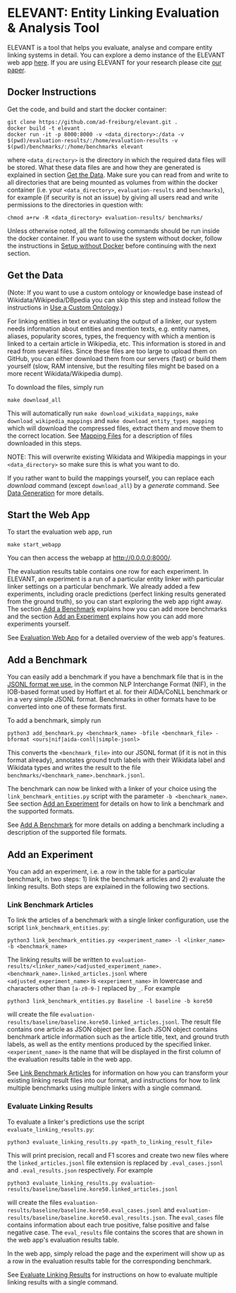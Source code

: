 # ELEVANT: Entity Linking Evaluation & Analysis Tool

ELEVANT is a tool that helps you evaluate, analyse and compare entity linking systems in detail. You can explore a
 demo instance of the ELEVANT web app [here](https://elevant.cs.uni-freiburg.de/). If you are using ELEVANT for your
 research please cite [our paper](https://aclanthology.org/2022.emnlp-demos.8.pdf).

## Docker Instructions
Get the code, and build and start the docker container:

    git clone https://github.com/ad-freiburg/elevant.git .
    docker build -t elevant .
    docker run -it -p 8000:8000 -v <data_directory>:/data -v $(pwd)/evaluation-results/:/home/evaluation-results -v $(pwd)/benchmarks/:/home/benchmarks elevant

where `<data_directory>` is the directory in which the required data files will be stored. What these data files are
 and how they are generated is explained in section [Get the Data](#get-the-data). Make sure you can read from and
 write to all directories that are being mounted as volumes from within the docker container (i.e. your
 `<data_directory>`, `evaluation-results` and `benchmarks`), for example (if security is not an issue) by giving all
 users read and write permissions to the directories in question with:

    chmod a+rw -R <data_directory> evaluation-results/ benchmarks/


Unless otherwise noted, all the following commands should be run inside the docker container. If you want to use the
 system without docker, follow the instructions in [Setup without Docker](docs/setup_without_docker.md) before
 continuing with the next section.

## Get the Data

(Note: If you want to use a custom ontology or knowledge base instead of Wikidata/Wikipedia/DBpedia you can skip this
 step and instead follow the instructions in [Use a Custom Ontology](docs/use_custom_ontology.md).)

For linking entities in text or evaluating the output of a linker, our system needs information about entities and
 mention texts, e.g. entity names, aliases, popularity scores, types, the frequency with which a mention is linked
 to a certain article in Wikipedia, etc. This information is stored in and read from several files. Since these files
 are too large to upload them on GitHub, you can either download them from our servers (fast) or build them yourself
 (slow, RAM intensive, but the resulting files might be based on a more recent Wikidata/Wikipedia dump).

To download the files, simply run

    make download_all

This will automatically run `make download_wikidata_mappings`, `make download_wikipedia_mappings` and
 `make download_entity_types_mapping` which will download the compressed files, extract them and move them to the
 correct location. See [Mapping Files](docs/mapping_files.md) for a description of files downloaded in this steps.

NOTE: This will overwrite existing Wikidata and Wikipedia mappings in your `<data_directory>` so make sure this is what 
 you want to do.

If you rather want to build the mappings yourself, you can replace each *download* command (except `download_all`) by a
 *generate* command. See
 [Data Generation](docs/data_generation.md) for more details.

## Start the Web App

To start the evaluation web app, run

    make start_webapp

You can then access the webapp at <http://0.0.0.0:8000/>.

The evaluation results table contains one row for each experiment. In ELEVANT, an experiment is a run of a
 particular entity linker with particular linker settings on a particular benchmark. We already added a few experiments,
 including oracle predictions (perfect linking results generated from the ground truth), so you can start exploring
 the web app right away. The section [Add a Benchmark](#add-a-benchmark) explains how you can add more benchmarks
 and the section [Add an Experiment](#add-an-experiment) explains how you can add more experiments yourself.

See [Evaluation Web App](docs/evaluation_webapp.md) for a detailed overview of the web app's features.

## Add a Benchmark

You can easily add a benchmark if you have a benchmark file that is in the
 [JSONL format we use](docs/our_jsonl_format.md), in the common NLP Interchange Format (NIF), in the IOB-based format
 used by Hoffart et al. for their AIDA/CoNLL benchmark or in a very simple JSONL format. Benchmarks in other formats
 have to be converted into one of these formats first.

To add a benchmark, simply run

    python3 add_benchmark.py <benchmark_name> -bfile <benchmark_file> -bformat <ours|nif|aida-conll|simple-jsonl>

This converts the `<benchmark_file>` into our JSONL format (if it is not in this format already), annotates ground
 truth labels with their Wikidata label and Wikidata types and writes the result to the file
 `benchmarks/<benchmark_name>.benchmark.jsonl`.

The benchmark can now be linked with a linker of your choice using the `link_benchmark_entities.py` script with the
 parameter `-b <benchmark_name>`. See section [Add an Experiment](#add-an-experiment) for details on how to link a
 benchmark and the supported formats.

See [Add A Benchmark](docs/add_benchmark.md) for more details on adding a benchmark including a description of the
 supported file formats.
 
## Add an Experiment

You can add an experiment, i.e. a row in the table for a particular benchmark, in two steps: 1) link the benchmark
 articles and 2) evaluate the linking results. Both steps are explained in the following two sections.

### Link Benchmark Articles
To link the articles of a benchmark with a single linker configuration, use the script `link_benchmark_entities.py`:

    python3 link_benchmark_entities.py <experiment_name> -l <linker_name> -b <benchmark_name>

The linking results will be written to
 `evaluation-results/<linker_name>/<adjusted_experiment_name>.<benchmark_name>.linked_articles.jsonl` where
 `<adjusted_experiment_name>` is `<experiment_name>` in lowercase and characters other than `[a-z0-9-]` replaced by
 `_`.
For example

    python3 link_benchmark_entities.py Baseline -l baseline -b kore50

will create the file `evaluation-results/baseline/baseline.kore50.linked_articles.jsonl`. The result file contains
 one article as JSON object per line. Each JSON object contains benchmark article information such as the article
 title, text, and ground truth labels, as well as the entity mentions produced by the specified linker.
 `<experiment_name>` is the name that will be displayed in the first column of the evaluation results table in the
 web app.

See [Link Benchmark Articles](docs/link_benchmark_articles.md) for information on how you can transform your existing
 linking result files into our format, and instructions for how to link multiple benchmarks using multiple linkers
 with a single command.

### Evaluate Linking Results

To evaluate a linker's predictions use the script `evaluate_linking_results.py`:

    python3 evaluate_linking_results.py <path_to_linking_result_file>

This will print precision, recall and F1 scores and create two new files where the `linked_articles.jsonl` file
 extension is replaced by `.eval_cases.jsonl` and `.eval_results.json` respectively. For example

    python3 evaluate_linking_results.py evaluation-results/baseline/baseline.kore50.linked_articles.jsonl

will create the files `evaluation-results/baseline/baseline.kore50.eval_cases.jsonl` and
`evaluation-results/baseline/baseline.kore50.eval_results.json`. The `eval_cases` file contains information about
 each true positive, false positive and false negative case. The `eval_results` file contains the scores that are shown
 in the web app's evaluation results table.

In the web app, simply reload the page and the experiment will show up as a row in the evaluation results table for
 the corresponding benchmark.

See [Evaluate Linking Results](docs/evaluate_linking_results.md) for instructions on how to evaluate multiple linking
 results with a single command.
